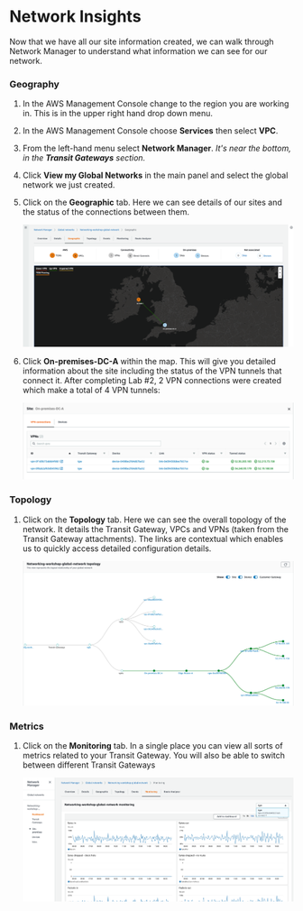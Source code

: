 # Network Insights

Now that we have all our site information created, we can walk through Network Manager to understand what information we can see for our network.

### Geography

1. In the AWS Management Console change to the region you are working in. This is in the upper right hand drop down menu.

1. In the AWS Management Console choose **Services** then select **VPC**.

1. From the left-hand menu select **Network Manager**. _It's near the bottom, in the **Transit Gateways** section._

1. Click **View my Global Networks** in the main panel and select the global network we just created.

1. Click on the **Geographic** tab. Here we can see details of our sites and the status of the connections between them.

    ![Global Network Geography](../images/network-manager-geographic.png)

1. Click **On-premises-DC-A** within the map. This will give you detailed information about the site including the status of the VPN tunnels that connect it. After completing Lab #2, 2 VPN connections were created which make a total of 4 VPN tunnels:

    ![Global Network Geography VPN](../images/network-manager-geographic-vpn.png)



### Topology

1. Click on the **Topology** tab. Here we can see the overall topology of the network. It details the Transit Gateway, VPCs and VPNs (taken from the Transit Gateway attachments). The links are contextual which enables us to quickly access detailed configuration details.

    ![Global Network Topology](../images/network-manager-topology.png)



### Metrics

1. Click on the **Monitoring** tab. In a single place you can view all sorts of metrics related to your Transit Gateway. You will also be able to switch between different Transit Gateways

    ![Global Network Topology](../images/network-manager-monitoring.png)

